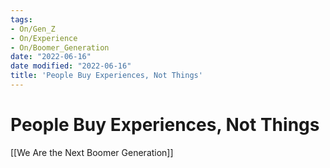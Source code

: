 ```yaml
---
tags:
- On/Gen_Z
- On/Experience
- On/Boomer_Generation
date: "2022-06-16"
date modified: "2022-06-16"
title: 'People Buy Experiences, Not Things'
---
```


# People Buy Experiences, Not Things
[[We Are the Next Boomer Generation]]
